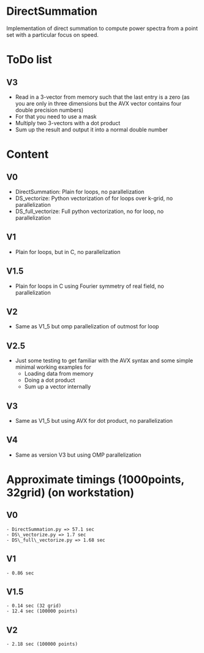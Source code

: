 # DirectSummation
Implementation of direct summation to compute power spectra from a point set with a particular focus on speed.

# ToDo list
## V3
- Read in a 3-vector from memory such that the last entry is a zero (as you are only in three dimensions but the AVX vector contains four double precision numbers)
- For that you need to use a mask
- Multiply two 3-vectors with a dot product
- Sum up the result and output it into a normal double number
 
# Content
## V0
- DirectSummation: Plain for loops, no parallelization
- DS\_vectorize: Python vectorization of for loops over k-grid, no parallelization
- DS\_full\_vectorize: Full python vectorization, no for loop, no parallelization
 
## V1
- Plain for loops, but in C, no parallelization
 
## V1.5
- Plain for loops in C using Fourier symmetry of real field, no parallelization

## V2
- Same as V1\_5 but omp parallelization of outmost for loop

## V2.5
- Just some testing to get familiar with the AVX syntax and some simple minimal working examples for
    - Loading data from memory
    - Doing a dot product
    - Sum up a vector internally
## V3
- Same as V1\_5 but using AVX for dot product, no parallelization
 
## V4
- Same as version V3 but using OMP parallelization

# Approximate timings (1000points, 32grid) (on workstation)
## V0
    - DirectSummation.py => 57.1 sec
    - DS\_vectorize.py => 1.7 sec
    - DS\_full\_vectorize.py => 1.68 sec
## V1
    - 0.86 sec
## V1.5
    - 0.14 sec (32 grid)
    - 12.4 sec (100000 points)
## V2
    - 2.18 sec (100000 points)
